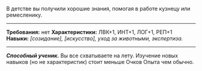 В детстве вы получили хорошие знания, помогая в работе кузнецу или ремесленику. 
****
**Требования:** нет
**Характеристики:** ЛВК+1, ИНТ+1, ЛОГ+1, РЕП+1
**Навыки:** *\[созидание\], \[искусство\], уход за животными, экспертиза.*
****
***Способный ученик.*** Вы все схватываете на лету. Изучение новых навыков (но не характеристик) стоит меньше Очков Опыта чем обычно.